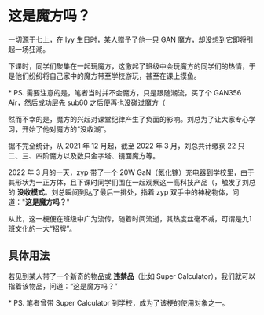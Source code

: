 # 这是魔方吗？

一切源于七上，在 lyy 生日时，某人赠予了他一只 GAN 魔方，却没想到它即将引起一场狂潮。

下课时，同学们聚集在一起玩魔方，这激起了班级中会玩魔方的同学们的热情，于是他们纷纷将自己家中的魔方带至学校游玩，甚至在课上摸鱼。

\* PS. 需要注意的是，笔者当时并不会魔方，只是跟随潮流，买了个 GAN356 Air，然后成功层先 sub60 之后便再也没碰过魔方（

然而不幸的是，魔方的兴起对课堂纪律产生了负面的影响。刘总为了让大家专心学习，开始了他对魔方的“没收潮”。

据不完全统计，从 2021 年 12 月起，截至 2022 年 3 月，刘总共计缴获 22 只二、三、四阶魔方以及数只金字塔、镜面魔方等。

2022 年 3 月的一天，zyp 带了一个 20W GaN（氮化镓）充电器到学校里，由于其形状为一正方体，且下课时同学们围在一起观察这一高科技产品（，触发了刘总的 **没收模式**。刘总瞬间到达了最后一排处，指着 zyp 双手中的神秘物体，问道："**这是魔方吗？**"

从此，这一梗便在班级中广为流传，随着时间流逝，其热度丝毫不减，可谓是九1班文化的一大“招牌”。

## 具体用法

若见到某人带了一个新奇的物品或 **违禁品**（比如 Super Calculator），我们就可以指着该物品，问道：“这是魔方吗？”

\* PS. 笔者曾带 Super Calculator 到学校，成为了该梗的使用对象之一。
